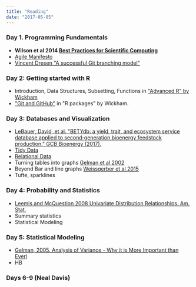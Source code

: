 ```yaml
---
title: "Reading"
date: "2017-05-05"
---
```



### Day 1. Programming Fundamentals  

* **Wilson et al 2014 [Best Practices for Scientific Computing](http://journals.plos.org/plosbiology/article?id=10.1371/journal.pbio.1001745)**
* [Agile Manifesto](http://agilemanifesto.org/principles.html)
* [Vincent Dresen "A successful Git branching model"](http://nvie.com/posts/a-successful-git-branching-model/)

### Day 2: Getting started with R

* Introduction, Data Structures, Subsetting, Functions in ["Advanced R" by Wickham](http://adv-r.had.co.nz/)
* ["Git and GitHub"](http://r-pkgs.had.co.nz/git.html) in "R packages" by Wickham. 

### Day 3: Databases and Visualization

* [LeBauer, David, et al. "BETYdb: a yield, trait, and ecosystem service database applied to second‐generation bioenergy feedstock production." GCB Bioenergy (2017).](http://onlinelibrary.wiley.com/doi/10.1111/gcbb.12420/full)
* [Tidy Data](http://r4ds.had.co.nz/tidy-data.html)
* [Relational Data](http://r4ds.had.co.nz/relational-data.html)
* Turning tables into graphs [Gelman et al 2002](http://www.tandfonline.com/doi/abs/10.1198/000313002317572790)
* Beyond Bar and line graphs [Weissgerber et al 2015](http://journals.plos.org/plosbiology/article?id=10.1371/journal.pbio.1002128)
* Tufte, sparklines 

### Day 4: Probability and Statistics

* [Leemis and McQuestion 2008 Univariate Distribution Relationships. Am. Stat.](http://www.math.wm.edu/~leemis/2008amstat.pdf)  
* Summary statistics
* Statistical Modeling

### Day 5: Statistical Modeling

* [Gelman, 2005. Analysis of Variance - Why it is More Important than Ever](https://projecteuclid.org/download/pdfview_1/euclid.aos/1112967698))
* HB
  
### Days 6-9 (Neal Davis)

